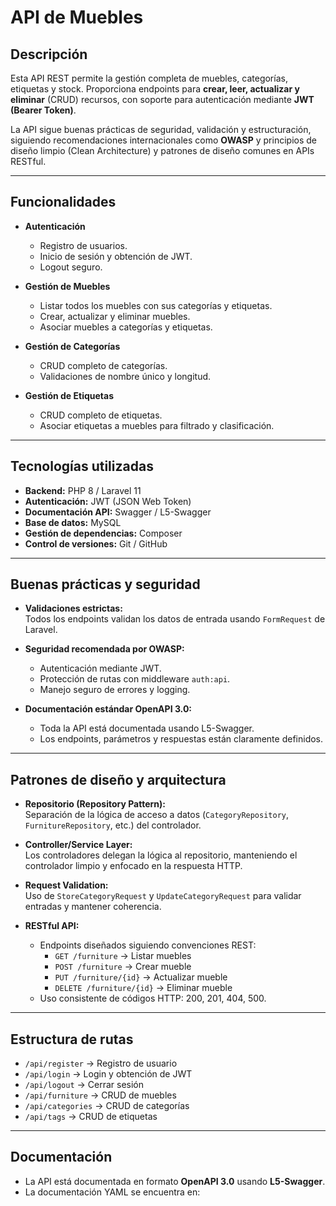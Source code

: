 # API de Muebles

## Descripción
Esta API REST permite la gestión completa de muebles, categorías, etiquetas y stock. Proporciona endpoints para **crear, leer, actualizar y eliminar** (CRUD) recursos, con soporte para autenticación mediante **JWT (Bearer Token)**.  

La API sigue buenas prácticas de seguridad, validación y estructuración, siguiendo recomendaciones internacionales como **OWASP** y principios de diseño limpio (Clean Architecture) y patrones de diseño comunes en APIs RESTful.

---

## Funcionalidades
- **Autenticación**  
  - Registro de usuarios.
  - Inicio de sesión y obtención de JWT.
  - Logout seguro.
  
- **Gestión de Muebles**
  - Listar todos los muebles con sus categorías y etiquetas.
  - Crear, actualizar y eliminar muebles.
  - Asociar muebles a categorías y etiquetas.
  
- **Gestión de Categorías**
  - CRUD completo de categorías.
  - Validaciones de nombre único y longitud.
  
- **Gestión de Etiquetas**
  - CRUD completo de etiquetas.
  - Asociar etiquetas a muebles para filtrado y clasificación.

---

## Tecnologías utilizadas
- **Backend:** PHP 8 / Laravel 11  
- **Autenticación:** JWT (JSON Web Token)  
- **Documentación API:** Swagger / L5-Swagger  
- **Base de datos:** MySQL  
- **Gestión de dependencias:** Composer  
- **Control de versiones:** Git / GitHub  

---

## Buenas prácticas y seguridad
- **Validaciones estrictas:**  
  Todos los endpoints validan los datos de entrada usando `FormRequest` de Laravel.  

- **Seguridad recomendada por OWASP:**  
  - Autenticación mediante JWT.  
  - Protección de rutas con middleware `auth:api`.  
  - Manejo seguro de errores y logging.  

- **Documentación estándar OpenAPI 3.0:**  
  - Toda la API está documentada usando L5-Swagger.  
  - Los endpoints, parámetros y respuestas están claramente definidos.  

---

## Patrones de diseño y arquitectura
- **Repositorio (Repository Pattern):**  
  Separación de la lógica de acceso a datos (`CategoryRepository`, `FurnitureRepository`, etc.) del controlador.  

- **Controller/Service Layer:**  
  Los controladores delegan la lógica al repositorio, manteniendo el controlador limpio y enfocado en la respuesta HTTP.  

- **Request Validation:**  
  Uso de `StoreCategoryRequest` y `UpdateCategoryRequest` para validar entradas y mantener coherencia.  

- **RESTful API:**  
  - Endpoints diseñados siguiendo convenciones REST:  
    - `GET /furniture` → Listar muebles  
    - `POST /furniture` → Crear mueble  
    - `PUT /furniture/{id}` → Actualizar mueble  
    - `DELETE /furniture/{id}` → Eliminar mueble  
  - Uso consistente de códigos HTTP: 200, 201, 404, 500.

---

## Estructura de rutas
- `/api/register` → Registro de usuario  
- `/api/login` → Login y obtención de JWT  
- `/api/logout` → Cerrar sesión  
- `/api/furniture` → CRUD de muebles  
- `/api/categories` → CRUD de categorías  
- `/api/tags` → CRUD de etiquetas  

---

## Documentación
- La API está documentada en formato **OpenAPI 3.0** usando **L5-Swagger**.  
- La documentación YAML se encuentra en:  
